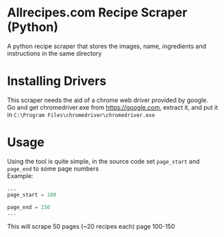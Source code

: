 # Allrecipes.com Recipe Scraper (Python)
A python recipe scraper that stores the images, name, ingredients and instructions in the same directory

# Installing Drivers
This scraper needs the aid of a chrome web driver provided by google.<br>
Go and get chromedriver.exe from https://google.com, extract it, and put it in ```C:\Program Files\chromedriver\chromedriver.exe```

# Usage
Using the tool is quite simple, in the source code set `page_start` and `page_end` to some page numbers<br>
Example:
```python
...
page_start = 100

page_end = 150
...
```
This will scrape 50 pages (~20 recipes each) page 100-150